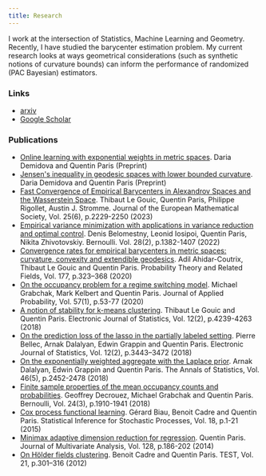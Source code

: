 ```yaml
---
title: Research
---
```


I work at the intersection of Statistics, Machine Learning and Geometry. Recently, I have studied the barycenter estimation problem. My current research looks at ways geometrical considerations (such as synthetic notions of curvature bounds) can inform the performance of randomized (PAC Bayesian) estimators. 

### Links 
- [arxiv](https://arxiv.org/search/math?searchtype=author&query=Paris,+Q)
- [Google Scholar](https://scholar.google.com/citations?user=J1BwqGcAAAAJ&hl=ru)

### Publications
- [Online learning with exponential weights in metric spaces](https://arxiv.org/abs/2103.14389). Daria Demidova and Quentin Paris (Preprint)
- [Jensen's inequality in geodesic spaces with lower bounded curvature](https://arxiv.org/abs/2011.08597). Daria Demidova and Quentin Paris (Preprint)
- [Fast Convergence of Empirical Barycenters in Alexandrov Spaces and the Wasserstein Space](https://ems.press/journals/jems/articles/5898516). Thibaut Le Gouic, Quentin Paris, Philippe Rigollet, Austin J. Stromme. Journal of the European Mathematical Society, Vol. 25(6), p.2229-2250 (2023)
- [Empirical variance minimization with applications in variance reduction and optimal control](https://projecteuclid.org/journals/bernoulli/volume-28/issue-2/Empirical-variance-minimization-with-applications-in-variance-reduction-and-optimal/10.3150/21-BEJ1392.short). Denis Belomestny, Leonid Iosipoi, Quentin Paris, Nikita Zhivotovskiy. Bernoulli. Vol. 28(2), p.1382-1407 (2022)
- [Convergence rates for empirical barycenters in metric
spaces: curvature, convexity and extendible geodesics](https://link.springer.com/article/10.1007/s00440-019-00950-0). Adil Ahidar-Coutrix, Thibaut Le Gouic and Quentin Paris. Probability Theory and Related Fields, Vol. 177, p.323–368 (2020)
-  [On the occupancy problem for a regime switching model](https://www.cambridge.org/core/journals/journal-of-applied-probability/article/abs/on-the-occupancy-problem-for-a-regimeswitching-model/45C64B4D08F7939C9F3B92A7D3D79DD7). Michael Grabchak, Mark Kelbert and Quentin Paris. Journal of Applied Probability, Vol. 57(1), p.53-77 (2020)
- [A notion of stability for k-means clustering](https://projecteuclid.org/journals/electronic-journal-of-statistics/volume-12/issue-2/A-notion-of-stability-for-k-means-clustering/10.1214/18-EJS1500.full). Thibaut Le Gouic and Quentin Paris. Electronic Journal of Statistics, Vol. 12(2), p.4239-4263 (2018)
- [On the prediction loss of the lasso in the partially labeled
setting](https://projecteuclid.org/journals/electronic-journal-of-statistics/volume-12/issue-2/On-the-prediction-loss-of-the-lasso-in-the-partially/10.1214/18-EJS1457.full). Pierre Bellec, Arnak Dalalyan, Edwin Grappin and Quentin Paris. Electronic Journal of Statistics, Vol. 12(2), p.3443–3472 (2018)
- [On the exponentially weighted aggregate with the Laplace
prior](https://projecteuclid.org/journals/annals-of-statistics/volume-46/issue-5/On-the-exponentially-weighted-aggregate-with-the-Laplace-prior/10.1214/17-AOS1626.full). Arnak Dalalyan, Edwin Grappin and Quentin Paris. The Annals of Statistics, Vol. 46(5), p.2452-2478 (2018)
- [Finite sample properties of the mean occupancy counts and
probabilities](https://projecteuclid.org/journals/bernoulli/volume-24/issue-3/Finite-sample-properties-of-the-mean-occupancy-counts-and-probabilities/10.3150/16-BEJ915.full). Geoffrey Decrouez, Michael Grabchak and Quentin Paris. Bernoulli, Vol. 24(3), p.1910-1941 (2018)
- [Cox process functional learning](https://link.springer.com/article/10.1007/s11203-015-9115-z). Gérard Biau, Benoit Cadre and Quentin Paris. Statistical Inference for Stochastic Processes, Vol. 18, p.1-21 (2015)
- [Minimax adaptive dimension reduction for regression](https://www.sciencedirect.com/science/article/pii/S0047259X14000645). Quentin Paris. Journal of Multivariate Analysis, Vol. 128, p.186-202 (2014)
- [On Hölder fields clustering](https://link.springer.com/article/10.1007/s11749-011-0244-4). Benoit Cadre and Quentin Paris. TEST, Vol. 21, p.301–316 (2012)
